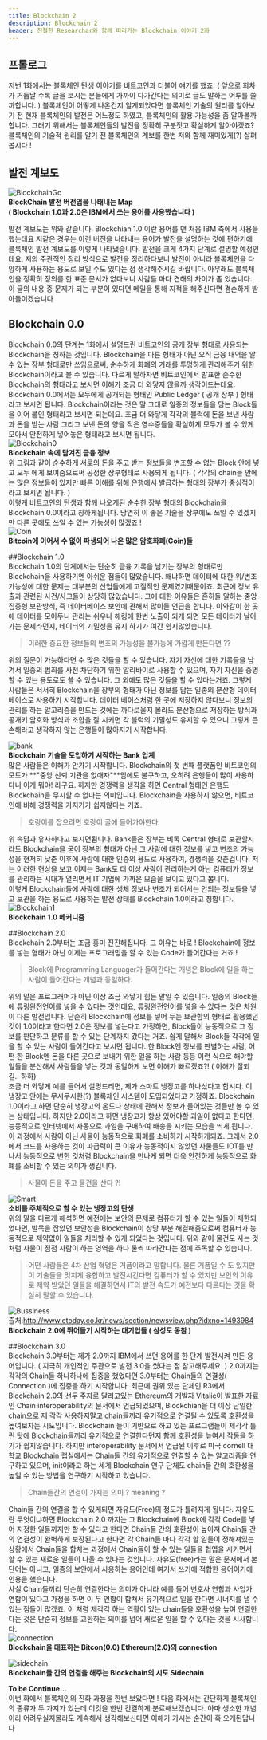 ```yaml
---
title: Blockchain 2
description: Blockchain 2
header: 친절한 Researchar와 함께 따라가는 Blockchain 이야기 2화
---
```


## 프롤로그

저번 1화에서는 블록체인 탄생 이야기를 비트코인과 더불어 얘기를 했죠. ( 앞으로 회차가 거듭날 수록 글을 보시는 분들에게 가까이 다가간다는 의미로 글도  말하는 어투를 쓸까합니다. ) 블록체인이 어떻게 나온건지 알게되었다면 블록체인 기술의 원리를 알아보기 전 현재 블록체인의 발전은 어느정도 하였고, 블록체인의 활용 가능성을 좀 알아볼까 합니다. 그러기 위해서는 블록체인들의 발전을 정확히 구분짓고 확실하게 알아야겠죠? 블록체인의 기술적 원리를 알기 전 블록체인의 계보를 한번 저와 함께 재미있게(?) 살펴봅시다 !

## 발전 계보도
![BlockchainGo](./BlockchainGo.png)  
**BlockChain 발전 버전업을 나태내는 Map**  
**(  Blockchain 1.0과 2.0은 IBM에서 쓰는 용어를 사용했습니다 )**

발전 계보도는 위와 같습니다. Blockchian 1.0 이란 용어를 맨 처음 IBM 측에서 사용을 했는데요 저같은 경우는 이런 버전을 나타내는 용어가 발전을 설명하는 것에 편하기에 블록체인 발전 계보도를 이렇게 나타냈습니다. 발전을 크게 4가지 단계로 설명할 예정인데요, 저의 주관적인 정리 방식으로 발전을 정리하다보니 발전이 아니라 블록체인을 다양하게 사용하는 용도로 보일 수도 있다는 점 생각해주시길 바랍니다. 아무래도 블록체인을 정확히 정의를 한 표준 문서가 없다보니 사람들 마다 견해의 차이가 좀 있습니다. 이 글의 내용 중 문제가 되는 부분이 있다면 메일을 통해 지적을 해주신다면 겸손하게 받아들이겠습니다  

## Blockchain 0.0  

Blockchain 0.0의 단계는 1화에서 설명드린 비트코인의 공개 장부 형태로 사용되는 Blockchain을 칭하는 것입니다. Blockchain을 다른 형태가 아닌 오직 금융 내역을 알 수 있는 장부 형태로만 쓰임으로써, 순수하게 화폐의 거래를 투명하게 관리해주기 위한 Blockchain이라고 볼 수 있습니다. 다르게 말하자면 비트코인에서 발표한 순수한 Blockchain의 형태라고 보시면 이해가 조금 더 와닿지 않을까 생각이드는데요. Blockchain 0.0에서는 모두에게 공개되는 형태인 Public Ledger ( 공개 장부 ) 형태라고 보시면 됩니다. Blockchain이라는 것은 말 그대로 일종의 정보들을 담는 Block들을 이어 붙인 형태라고 보시면 되는데요. 조금 더 와닿게 각각의 블럭에 돈을 보낸 사람과 돈을 받는 사람 그리고 보낸 돈의 양을 적은 영수증들을 확실하게 모두가 볼 수 있게 모아서 안전하게 넣어놓은 형태라고 보시면 됩니다.  
![Blockchain0](./Blockchain0.png)  
**Blockchain 속에 담겨진 금융 정보**  
위 그림과 같이 순수하게 서로의 돈을 주고 받는 정보들을 변조할 수 없는 Block 안에 넣고 모두 에게 보여줌으로써 공정한 장부형태로 사용되게 됩니다. ( 각각의 chain들 안에는 많은 정보들이 있지만 빠른 이해를 위해 은행에서 발급하는 형태의 장부가 중심적이라고 보시면 됩니다. )  
이렇게 비트코인의 탄생과 함께 나오게된 순수한 장부 형태의 Blockchain을 Blockchain 0.0이라고 칭하게됩니다. 당연히 이 좋은 기술을 장부에도 쓰일 수 있겠지만 다른 곳에도 쓰일 수 있는 가능성이 많겠죠 !  
![Coin](./Coin.png)  
**Bitcoin에 이어서 수 없이 파생되어 나온 많은 암호화폐(Coin)들**

##Blockchain 1.0  
Blockchain 1.0의 단계에서는 단순히 금융 기록을 남기는 장부의 형태로만 Blockchain을 사용하기엔 아쉬운 점들이 많았습니다. 왜냐하면 데이터에 대한 위/변조 가능성에 대한 문제는 대부분의 산업들에게 고질적인 문제였기때문이죠. 최근에 정보 유출과 관련된 사건/사고들이 상당히 많았습니다. 그에 대한 이유들은 흔히들 말하는 중앙 집중형 보관방식, 즉 데이터베이스 보안에 관해서 많이들 언급을 합니다. 이와같이 한 곳에 데이터를 모아두니 관리는 쉬우나 해킹에 한번 노출이 되게 되면 모든 데이터가 날아가는 문제라던지, 데이터의 기밀성을 유지 하기가 여간 쉽지않았습니다.  
> 이러한 중요한 정보들의 변조의 가능성을 불가능에 가깝게 만든다면 ??

위의 질문이 가능하다면 수 많은 것들을 할 수 있습니다. 자기 자신에 대한 기록들을 남겨서 일종의 범죄를 사전 차단하기 위한 알리바이로 사용할 수 있으며, 자기 자신을 증명할 수 있는 용도로도 쓸 수 있습니다. 그 외에도 많은 것들을 할 수 있다는거죠. 그렇게 사람들은 서서히 Blockchain을 장부의 형태가 아닌 정보를 담는 일종의 분산형 데이터 베이스로 사용하기 시작합니다. 데이터 베이스처럼 한 곳에 저장하지 않다보니 정보의 관리를 하는 알고리즘을 만드는 것에는 까다로울지 몰라도 분산형으로 저장하는 방식과 공개키 암호화 방식과 조합을 잘 시키면 각 블럭의 기밀성도 유지할 수 있으니 그렇게 큰 손해라고 생각하지 않는 은행들이 많아지기 시작합니다.  

![bank](./bank.jpg)  
**Blockchain  기술을 도입하기 시작하는 Bank 업계**  
많은 사람들은 이해가 안가기 시작합니다. Blockchain의 첫 번째 플랫폼인 비트코인의 모토가 **"중앙 신뢰 기관을 없애자"**임에도 불구하고, 오히려 은행들이 많이 사용하다니 이게 뭐야! 라구요. 하지만 경쟁력을 생각을 하면 Central 형태인 은행도 Blockchain을 무시할 수 없다는 의미입니다. Blockchain을 사용하지 않으면, 비트코인에 비해 경쟁력을 가지기가 쉽지않다는 거죠.  
> 호랑이를 잡으려면 호랑이 굴에 들어가야한다.  

위 속담과 유사하다고 보시면됩니다. Bank들은 장부는 비록 Central 형태로 보관할지라도 Blockchain을 굳이 장부의 형태가 아닌 그 사람에 대한 정보를 넣고 변조의 가능성을 현저히 낮춘 이후에 사람에 대한 인증의 용도로 사용하여, 경쟁력을 갖춘겁니다. 저는 이러한 현상을 보고 이제는 Bank도 더 이상 사람이 관리하는게 아닌 컴퓨터가 정보를 관리하는 시대가 열리면서 IT 기업에 가까운 모습을 보이고 있다고 봅니다.  
이렇게 Blockchain들에 사람에 대한 생체 정보나 변조가 되어서는 안되는 정보들을 넣고 보관을 하는 용도로 사용하는 발전 상태를 Blockchain 1.0이라고 칭합니다.  
![Blockchain1](./Blockchain1.png)  
**Blockchain 1.0 메커니즘**  

##Blockchain 2.0  
Blockchain 2.0부터는 조금 흥미 진진해집니다. 그 이유는 바로 ! Blockchain에 정보를 넣는 형태가 아닌 이제는 프로그래밍을 할 수 있는 Code가 들어간다는 거죠 !  
> Block에 Programming Languager가 들어간다는 개념은 Block에 일을 하는 사람이 들어간다는 개념과 동일하다.  

위의 말은 프로그래머가 아닌 이상 조금 와닿기 힘든 말일 수 있습니다. 일종의 Block들에 튜링완전언어를 넣을 수 있다는 것인데요, 튜링완전언어를 넣을 수 있다는 것은 차원이 다른 발전입니다. 단순히 Blockchain에 정보를 넣어 두는 보관함의 형태로 활용했던 것이 1.0이라고 한다면 2.0은 정보를 넣는다고 가정하면, Block들이 능동적으로 그 정보를 판단하고 분류를 할 수 있는 단계까지 갔다는 거죠. 쉽게 말해서 Block들 각각에 일을 할 수 있는 사람이 들어간다고 보시면 됩니다. 한 Block엔 정보를 판별하는 사람, 어떤 한 Block엔 돈을 다른 곳으로 보내기 위한 일을 하는 사람 등등 이런 식으로 해야할 일들을 분산해서 사람들을 넣는 것과 동일하게 보면 이해가 빠르겠죠?! ( 이해가 잘되길.. 하하)  
조금 더 와닿게 예를 들어서 설명드리면, 제가 스마트 냉장고를 하나샀다고 합시다. 이 냉장고 안에는 무시무시한(?) 블록체인 시스템이 도입되었다고 가정하죠. Blockchain 1.0이라고 하면 단순히 냉장고의 온도나 상태에 관해서 정보가 들어있는 것들만 볼 수 있는 상태입니다. 하지만 2.0이라고 하면 냉장고가 항상 있어야할 과일이 없다고 한다면, 능동적으로 인터넷에서 자동으로 과일을 구매하여 배송을 시키는 모습을 띄게 됩니다. 이 과정에서 사람이 아닌 사물이 능동적으로 화폐를 소비하기 시작하게되죠. 그래서 2.0에서 코드를 사용하는 것이 파급력이 큰 이유가 능동적이지 않았던 사물들도 IOT를 만나서 능동적으로 변한 것처럼 Blockchain을 만나게 되면 더욱 안전하게 능동적으로 화폐를 소비할 수 있는 의미가 생깁니다.  
> 사물이 돈을 주고  물건을 산다 ?!  

![Smart](./Smart.png)  
**소비를 주체적으로 할 수 있는 냉장고의 탄생**  
위의 말을 다르게 해석하면 예전에는 보안의 문제로 컴퓨터가 할 수 있는 일들이 제한되었다면, 발목을 잡았던 보안성을 Blockchain이 상당 부분 해결해줌으로써 컴퓨터가 능동적으로 제약없이 일들을 처리할 수 있게 되었다는 것입니다. 위와 같이 물건도 사는 것처럼 사물이 점점 사람이 하는 영역을 하나 둘씩 따라간다는 점에 주목할 수 있습니다.  
> 어떤 사람들은 4차 산업 혁명은 거품이라고 말합니다. 물론 거품일 수 도 있지만 이 기술들을 멋지게 융합하고 발전시킨다면 컴퓨터가 할 수 있지만 보안의 이유로 제약 받았던 일들을 해결하면서 IT의 발전 속도가 예전보다 다르다는 것을 확실히 말할 수 있습니다.  

![Bussiness](./Bussiness.jpg)  
출처:<http://www.etoday.co.kr/news/section/newsview.php?idxno=1493984>  
**Blockchain 2.0에 뛰어들기 시작하는 대기업들 ( 삼성도 동참 )**

##Blockchain 3.0  
Blockchain 3.0부터는 제가 2.0까지 IBM에서 쓰던 용어를 한 단계 발전시켜 만든 용어입니다. ( 지극히 개인적인 주관으로 발전 3.0을 썼다는 점 참고해주세요. ) 2.0까지는 각각의 Chain들 하나하나에 집중을 했었다면 3.0부터는 Chain들의 연결성( Connection )에  집중을 하기 시작합니다. 최근에 권위 있는 단체인 R3에서 Blockchain 2.0의 선두 주자로 달리고있는 Ethereum의 개발자 Vitalic이 발표한 자료인 Chain interoperability의 문서에서 언급되었으며, Blockchian을 더 이상 단일한 chain으로 제 각각 사용하지말고 chain들끼리 유기적으로 연결될 수 있도록 호환성을 높여보자는 시도입니다. Blockchain 들이 기반으로 하고 있는 프로그램들이 제각각 틀린 탓에 Blockchain들끼리 유기적으로 연결한다던지 함께 호환성을 높여서 작동을 하기가 쉽지않습니다. 하지만 interoperability 문서에서 언급된 이후로 미국 cornell 대학교 Blockchain 랩실에서는 Chain들 간의 유기적으로 연결할 수 있는 알고리즘을 연구하고 있으며, init이라고 하는 세계 Blockchain 연구 단체도 chain들 간의 호환성을 높일 수 있는 방법을 연구하기 시작하고 있습니다.  
> Chain들간의 연결이 가지는 의미 ? meaning ?  

Chain들 간의 연결을 할 수 있게되면 자유도(Free)의 정도가 틀려지게 됩니다. 자유도란 무엇이냐하면 Blockchain 2.0 까지는 그 Blockchain에 Block에 각각 Code를 넣어 지정한 일들까지만 할 수 있다고 한다면 Chain들 간의 호환성이 높아져 Chain들 간의 연결성이 완벽하게 보장된다고 한다면 각 Chain들 마다 각각 할 일들이 정해져있는 상황에서 Chain들을 합치는 과정에서 Chain들이 할 수 있는 일들을 협엽을 시키면서 할 수 있는 새로운 일들이 나올 수 있다는 것입니다. 자유도(free)라는 말은 문서에서 본 단어는 아니고, 일종의 보안에서 사용하는 용어인데 여기서 쓰기에 적합한 용어이기에 인용을 했습니다.  
사실 Chain들끼리 단순히 연결한다는 의미가 아니라 예를 들어 변호사 연합과 사업가 연합이 있다고 가정을 하면 이 두 연합이 합쳐서 유기적으로 일을 한다면 시너지를 낼 수 있는 점들이 많겠죠. 이 처럼 제각각 하는 역활이 있는 chain들을 호환성을 높여 연결한다는 것은 단순히 정보를 교환하는 의미를 넘어 새로운 일을 할 수 있다는 것을 시사합니다.  
![connection](./connection.png)  
**Blockchain을 대표하는 Bitcon(0.0) Ethereum(2.0)의 connection**  

![sidechain](./sidechain.png)  
**Blockchain들 간의 연결을 해주는 Blockchain의 시도 Sidechain**  

**To be Continue...**  
이번 화에서 블록체인의 진화 과정을 한번 보았다면 ! 다음 화에서는 간단하게 블록체인의 종류가 두 가지가 있는데 이것을 한번 간결하게 분료해보겠습니다. 아마 생소한 개념이라 어려우실지몰라도 계속해서 생각해보신다면 이해가 가시는 순간이 훅 오게된답니다  





 
